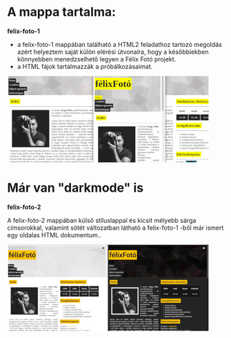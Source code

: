 # **A mappa tartalma:**

**felix-foto-1**
- a felix-foto-1 mappában található a HTML2 feladathoz tartozó megoldás
azért helyeztem saját külön elérési útvonalra, hogy a későbbiekben könnyebben menedzselhető legyen a Félix Fotó projekt.
- a HTML fájok tartalmazzák a próbálkozásaimat.


<a href="https://github.com/taklert/public-HTML-CSS/tree/master/felix-foto-projekt/felix-foto-1"><img src="felix-foto-projekt.jpg"></a>

# **Már van "darkmode" is**

**felix-foto-2**

A felix-foto-2 mappában külső stíluslappal és kicsit mélyebb sárga címsorokkal, valamint sötét változatban látható a felix-foto-1 -ből már ismert egy oldalas HTML dokumentum..



<a href="https://github.com/taklert/public-HTML-CSS/tree/master/felix-foto-projekt/felix-foto-2"><img src="felix-foto-2.jpg"></a>
